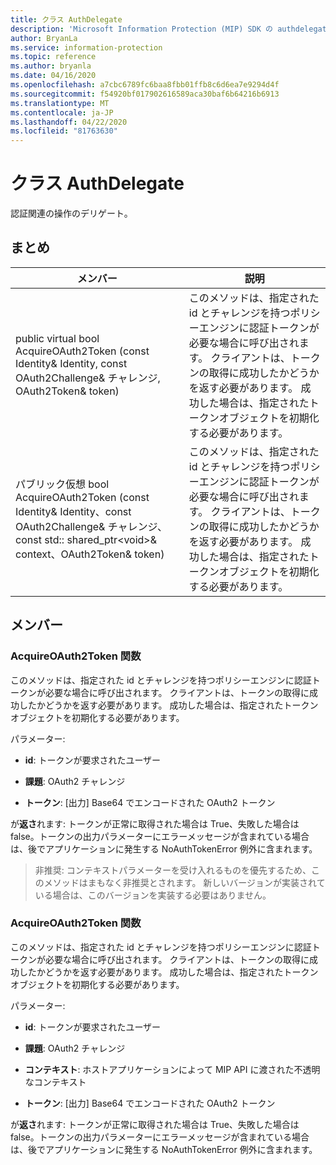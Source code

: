 ```yaml
---
title: クラス AuthDelegate
description: 'Microsoft Information Protection (MIP) SDK の authdelegate:: undefined クラスを文書にします。'
author: BryanLa
ms.service: information-protection
ms.topic: reference
ms.author: bryanla
ms.date: 04/16/2020
ms.openlocfilehash: a7cbc6789fc6baa8fbb01ffb8c6d6ea7e9294d4f
ms.sourcegitcommit: f54920bf017902616589aca30baf6b64216b6913
ms.translationtype: MT
ms.contentlocale: ja-JP
ms.lasthandoff: 04/22/2020
ms.locfileid: "81763630"
---
```

# <a name="class-authdelegate"></a>クラス AuthDelegate 
認証関連の操作のデリゲート。
  
## <a name="summary"></a>まとめ
 メンバー                        | 説明                                
--------------------------------|---------------------------------------------
public virtual bool AcquireOAuth2Token (const Identity& Identity, const OAuth2Challenge& チャレンジ, OAuth2Token& token)  |  このメソッドは、指定された id とチャレンジを持つポリシーエンジンに認証トークンが必要な場合に呼び出されます。 クライアントは、トークンの取得に成功したかどうかを返す必要があります。 成功した場合は、指定されたトークンオブジェクトを初期化する必要があります。
パブリック仮想 bool AcquireOAuth2Token (const Identity& Identity、const OAuth2Challenge& チャレンジ、const std:: shared_ptr\<void\>& context、OAuth2Token& token)  |  このメソッドは、指定された id とチャレンジを持つポリシーエンジンに認証トークンが必要な場合に呼び出されます。 クライアントは、トークンの取得に成功したかどうかを返す必要があります。 成功した場合は、指定されたトークンオブジェクトを初期化する必要があります。
  
## <a name="members"></a>メンバー
  
### <a name="acquireoauth2token-function"></a>AcquireOAuth2Token 関数
このメソッドは、指定された id とチャレンジを持つポリシーエンジンに認証トークンが必要な場合に呼び出されます。 クライアントは、トークンの取得に成功したかどうかを返す必要があります。 成功した場合は、指定されたトークンオブジェクトを初期化する必要があります。

パラメーター:  
* **id**: トークンが要求されたユーザー 


* **課題**: OAuth2 チャレンジ 


* **トークン**: [出力] Base64 でエンコードされた OAuth2 トークン



  
が**返さ**れます: トークンが正常に取得された場合は True、失敗した場合は false。トークンの出力パラメーターにエラーメッセージが含まれている場合は、後でアプリケーションに発生する NoAuthTokenError 例外に含まれます。
> 非推奨: コンテキストパラメーターを受け入れるものを優先するため、このメソッドはまもなく非推奨とされます。 新しいバージョンが実装されている場合は、このバージョンを実装する必要はありません。
  
### <a name="acquireoauth2token-function"></a>AcquireOAuth2Token 関数
このメソッドは、指定された id とチャレンジを持つポリシーエンジンに認証トークンが必要な場合に呼び出されます。 クライアントは、トークンの取得に成功したかどうかを返す必要があります。 成功した場合は、指定されたトークンオブジェクトを初期化する必要があります。

パラメーター:  
* **id**: トークンが要求されたユーザー 


* **課題**: OAuth2 チャレンジ 


* **コンテキスト**: ホストアプリケーションによって MIP API に渡された不透明なコンテキスト 


* **トークン**: [出力] Base64 でエンコードされた OAuth2 トークン



  
が**返さ**れます: トークンが正常に取得された場合は True、失敗した場合は false。トークンの出力パラメーターにエラーメッセージが含まれている場合は、後でアプリケーションに発生する NoAuthTokenError 例外に含まれます。
